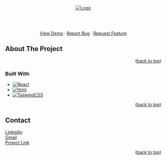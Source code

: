 
<!-- Improved compatibility of back to top link: See: https://github.com/othneildrew/Best-README-Template/pull/73 -->

<a name="readme-top"></a>

<!-- PROJECT LOGO -->
<br />
<div align="center">
  <a href="https://github.com/othneildrew/Best-README-Template">
    <img src="https://drinkperfy.com/cdn/shop/files/Logo_-_Dark_Purple_256x256_crop_center_cb0cf6cb-20fe-44d7-8f98-846c59d4d66d.png?height=100&v=1641318616" alt="Logo" >
  </a>



  <p align="center">
    <br />
      <br />
    <br />
    <a href="https://drink-shop-rnhw.vercel.app/">View Demo</a>
    ·
    <a href="https://github.com/othneildrew/Best-README-Template/issues">Report Bug</a>
    ·
    <a href="https://github.com/othneildrew/Best-README-Template/issues">Request Feature</a>
  </p>
</div>

## About The Project




<p align="right">(<a href="#readme-top">back to top</a>)</p>



### Built With

- [![React][React.js]][React-url]
- [![html][html5]][HTML5]
- [![TailwindCSS][TailwindCSS]][TailwindCSS]





<p align="right">(<a href="#readme-top">back to top</a>)</p>





<!-- CONTACT -->
## Contact

[Linkedin](https://www.linkedin.com/in/marjanmokhtari/) 
 <br />
[Gmail](mimmokhtarii@gmail.com)
 <br />
[Project Link](https://github.com/marjanmokhtari/drink_shop)

<p align="right">(<a href="#readme-top">back to top</a>)</p>







<!-- MARKDOWN LINKS & IMAGES -->
<!-- https://www.markdownguide.org/basic-syntax/#reference-style-links -->

[contributors-url]: https://github.com/marjanmokhtari/drink_shop/pulls
[issues-url]: https://github.com/marjanmokhtari/drink_shop/issues
[linkedin-url]: https://www.linkedin.com/in/marjanmokhtari/
[product-screenshot]: images/screenshot.png
[Next.js]: https://img.shields.io/badge/next.js-000000?style=for-the-badge&logo=nextdotjs&logoColor=white
[Next-url]: https://nextjs.org/
[React.js]: https://img.shields.io/badge/React-20232A?style=for-the-badge&logo=react&logoColor=61DAFB
[React-url]: https://reactjs.org/
[tailwind]:https://img.shields.io/badge/tailwindcss-%2338B2AC.svg?style=for-the-badge&logo=tailwind-css&logoColor=white
[HTML5]: https://img.shields.io/badge/html5-%23E34F26.svg?style=for-the-badge&logo=html5&logoColor=white
[CSS3]: https://img.shields.io/badge/css3-%231572B6.svg?style=for-the-badge&logo=css3&logoColor=white
[SASS]: https://img.shields.io/badge/SASS-hotpink.svg?style=for-the-badge&logo=SASS&logoColor=white
[TailwindCSS]: https://img.shields.io/badge/tailwindcss-%2338B2AC.svg?style=for-the-badge&logo=tailwind-css&logoColor=white
